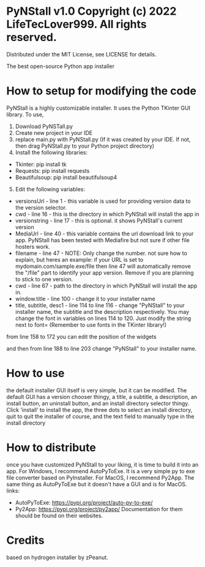 # PyNStall v1.0 Copyright (c) 2022 LifeTecLover999. All rights reserved.
Distributed under the MIT License, see LICENSE for details.

The best open-source Python app installer

# How to setup for modifying the code
PyNStall is a highly customizable installer. It uses the Python TKinter GUI library.
To use, 
1. Download PyNSTall.py
2. Create new project in your IDE
3. replace main.py with PyNStall.py (If it was created by your IDE. If not, then drag PyNStall.py to your Python project directory)
4. Install the following libraries:
* Tkinter: pip install tk
* Requests: pip install requests
* Beautifulsoup: pip install beautifulsoup4

5. Edit the following variables:
* versionsUrl - line 1 - this variable is used for providing version data to the version selector.
* cwd - line 16 - this is the directory in which PyNStall will install the app in
* versionstring - line 17 - this is optional. it shows PyNStall's current version
* MediaUrl - line 40 - this variable contains the url download link to your app. PyNStall has been tested with Mediafire but not sure if other file hosters work.
* filename - line 47 - NOTE: Only change the number. not sure how to explain, but heres an example: if your URL is set to mydomain.com/sample.exe/file then line 47 will automatically remove the "/file" part to identify your app version. Remove if you are planning to stick to one version.
* cwd - line 67 - path to the directory in which PyNStall will install the app in.
* window.title - line 100 - change it to your installer name
* title, subtitle, desc1 - line 114 to line 116 - change "PyNStall" to your installer name, the subtitle and the description respectively. You may change the font in variables on lines 114 to 120. Just modify the string next to font= (Remember to use fonts in the TKinter library!)

from line 158 to 172 you can edit the position of the widgets

and then from line 188 to line 203 change "PyNStall" to your installer name.

# How to use
the default installer GUI itself is very simple, but it can be modified. The default GUI has a version chooser thingy, a title, a subtitle, a description, an install button, an uninstall button, and an install directory selector thingy. Click 'install' to install the app, the three dots to select an install directory, quit to quit the installer of course, and the text field to manually type in the install directory

# How to distribute
once you have customized PyNStall to your liking, it is time to build it into an app. For Windows, I recommend AutoPyToExe. It is a very simple py to exe file converter based on PyInstaller. For MacOS, I recommend Py2App. The same thing as AutoPyToExe but it doesn't have a GUI and is for MacOS.
links:
* AutoPyToExe: https://pypi.org/project/auto-py-to-exe/
* Py2App: https://pypi.org/project/py2app/
Documentation for them should be found on their websites.

# Credits
based on hydrogen installer by zPeanut.
